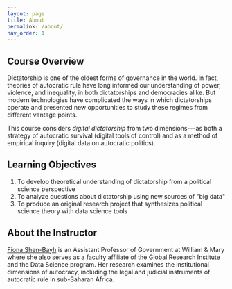 ```yaml
---
layout: page
title: About
permalink: /about/
nav_order: 1
---
```


## Course Overview

Dictatorship is one of the oldest forms of governance in the world. In fact, theories of autocratic rule have long informed our understanding of power, violence, and inequality, in both dictatorships and democracies alike. But modern technologies have complicated the ways in which dictatorships operate and presented new opportunities to study these regimes from different vantage points. 

This course considers *digital dictatorship* from two dimensions---as both a strategy of autocratic survival (digital tools of control) and as a method of empirical inquiry (digital data on autocratic politics).

## Learning Objectives

1.	To develop theoretical understanding of dictatorship from a political science perspective
2.	To analyze questions about dictatorship using new sources of "big data"
3.	To produce an original research project that synthesizes political science theory with data science tools

## About the Instructor

[Fiona Shen-Bayh](https://www.fionashenbayh.com/) is an Assistant Professor of Government at William & Mary where she also serves as a faculty affiliate of the Global Research Institute and the Data Science program. Her research examines the institutional dimensions of autocracy, including the legal and judicial instruments of autocratic rule in sub-Saharan Africa.
